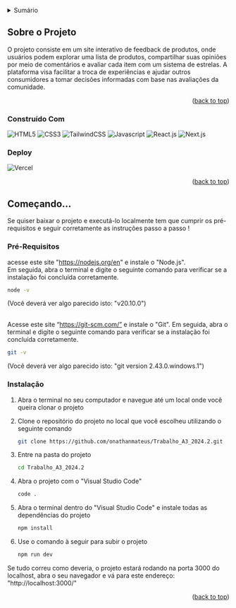 <!-- Improved compatibility of back to top link -->
<a name="top"></a>

<!-- TABLE OF CONTENTS -->
<details>
  <summary>Sumário</summary>
  <ol>
    <li>
      <a href="#about-the-project">Sobre o Projeto</a>
      <ul>
        <li><a href="#built-with">Construído Com</a></li>
      </ul>
    </li>
    <li>
      <a href="#getting-started">Começando...</a>
      <ul>
        <li><a href="#prerequisites">Pré-Requisitos</a></li>
        <li><a href="#installation">Instalação</a></li>
      </ul>
    </li>
  </ol>
</details>

<!-- Sobre o Projeto -->
## Sobre o Projeto

O projeto consiste em um site interativo de feedback de produtos, onde usuários podem explorar uma lista de produtos, compartilhar suas opiniões por meio de comentários e avaliar cada item com um sistema de estrelas. A plataforma visa facilitar a troca de experiências e ajudar outros consumidores a tomar decisões informadas com base nas avaliações da comunidade.

<p align="right">(<a href="#top">back to top</a>)</p>

### Construído Com

![HTML5](https://img.shields.io/badge/HTML5-E34F26?style=for-the-badge&logo=html5&logoColor=white) ![CSS3](https://img.shields.io/badge/CSS3-1572B6?style=for-the-badge&logo=css3&logoColor=white) ![TailwindCSS](https://img.shields.io/badge/Tailwind_CSS-38B2AC?style=for-the-badge&logo=tailwind-css&logoColor=white) ![Javascript](https://img.shields.io/badge/JavaScript-323330?style=for-the-badge&logo=javascript&logoColor=F7DF1E) ![React.js](https://img.shields.io/badge/React-20232A?style=for-the-badge&logo=react&logoColor=61DAFB) ![Next.js](https://img.shields.io/badge/next%20js-000000?style=for-the-badge&logo=nextdotjs&logoColor=white)

### Deploy

![Vercel](https://img.shields.io/badge/Vercel-000000?style=for-the-badge&logo=vercel&logoColor=white)

<p align="right">(<a href="#top">back to top</a>)</p>

## Começando...

Se quiser baixar o projeto e executá-lo localmente tem que cumprir os pré-requisitos e seguir corretamente as instruções passo a passo !

### Pré-Requisitos

acesse este site "https://nodejs.org/en" e instale o "Node.js". <br> Em seguida, abra o terminal e digite o seguinte comando para verificar se a instalação foi concluída corretamente.
  ```sh
  node -v
  ```
(Você deverá ver algo parecido isto: "v20.10.0") <br> <br> 

Acesse este site “https://git-scm.com/” e instale o "Git". Em seguida, abra o terminal e digite o seguinte comando para verificar se a instalação foi concluída corretamente.
  ```sh
  git -v
  ```
(Você deverá ver algo parecido isto: "git version 2.43.0.windows.1")

### Instalação

1. Abra o terminal no seu computador e navegue até um local onde você queira clonar o projeto

2. Clone o repositório do projeto no local que você escolheu utilizando o seguinte comando
    ```sh	
    git clone https://github.com/onathanmateus/Trabalho_A3_2024.2.git
    ```
3. Entre na pasta do projeto
    ```sh	
    cd Trabalho_A3_2024.2
    ```
4. Abra o projeto com o "Visual Studio Code"
    ```sh	
    code .
    ```
5. Abra o terminal dentro do "Visual Studio Code" e instale todas as dependências do projeto
    ```sh	
    npm install
    ```
6. Use o comando à seguir para subir o projeto  
    ```sh	
    npm run dev 
    ```
Se tudo correu como deveria, o projeto estará rodando na porta 3000 do localhost, abra o seu navegador e vá para este endereço: "http://localhost:3000/"

<p align="right">(<a href="#top">back to top</a>)</p>
